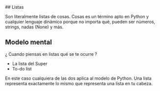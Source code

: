 ## Listas

Son literalmente listas de cosas. Cosas es un término apto en Python y cualquier lenguaje dinámico porque no importa qué, pueden ser números, strings, nadas (None) y más.

## Modelo mental

¿ Cuando piensas en listas qué se te ocurre ?

* La lista del Super
* To-do list

En este caso cualquiera de las dos aplica al modelo de Python. Una lista representa exactamente lo mismo que representa una lista en tu cabeza.
